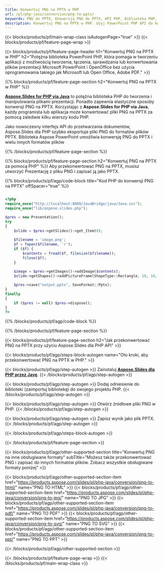 ```yaml
---
title: Konwertuj PNG na PPTX w PHP
url: /pl/php-java/conversion/png-to-pptx/
keywords: PNG do PPTX, Konwersja PNG do PPTX, API PHP, Biblioteka PHP, PNG, PPTX
description: Konwertuj PNG na PPTX w PHP. Użyj PowerPoint PHP API do konwersji plików PNG na PPTX
---
```


{{< blocks/products/pf/main-wrap-class isAutogenPage="true" >}}
{{< blocks/products/pf/feature-page-wrap >}}

{{< blocks/products/pf/feature-page-header h1="Konwertuj PNG na PPTX w PHP" h2="Potężna biblioteka PowerPoint PHP, która pomaga w tworzeniu aplikacji z możliwością tworzenia, łączenia, sprawdzania lub konwertowania plików prezentacji Microsoft PowerPoint i OpenOffice bez użycia oprogramowania takiego jak Microsoft lub Open Office, Adobe PDF." >}}

{{% blocks/products/pf/feature-page-section h2="Konwertuj PNG na PPTX w PHP" %}}

[**Aspose.Slides for PHP via Java**](https://products.aspose.com/slides/pl/php-java/) to potężna biblioteka PHP do tworzenia i manipulowania plikami prezentacji. Ponadto zapewnia elastyczne sposoby konwersji PNG na PPTX. Korzystając z **Aspose.Slides for PHP via Java**, każdy programista lub aplikacja może konwertować pliki PNG na PPTX za pomocą zaledwie kilku wierszy kodu PHP.

Jako nowoczesny interfejs API do przetwarzania dokumentów, Aspose.Slides dla PHP szybko eksportuje pliki PNG do formatów plików PPTX. Biblioteka Aspose PowerPoint umożliwia konwersję PNG do PPTX i wielu innych formatów plików

{{% /blocks/products/pf/feature-page-section %}}

{{% blocks/products/pf/feature-page-section  h2="Konwertuj PNG na PPTX za pomocą PHP" %}}
Aby przekonwertować PNG na PPTX, musisz utworzyć Prezentację z pliku PNG i zapisać ją jako PPTX.

{{% blocks/products/pf/agp/code-block title="Kod PHP do konwersji PNG na PPTX" offSpacer="true" %}}

```php

<?php
require_once("http://localhost:8080/JavaBridge/java/Java.inc");
require_once("lib/aspose.slides.php");

$pres = new Presentation();
try
{
    $slide = $pres->getSlides()->get_Item(0);
    
    $filename = 'image.png';
    $f = fopen($filename, 'r');
    if ($f) {
        $contents = fread($f, filesize($filename));
        fclose($f);
    }
    
    $image = $pres->getImages()->addImage($contents);
    $slide->getShapes()->addPictureFrame(ShapeType::Rectangle, 10, 10, 100, 100, $image);

    $pres->save("output.pptx", SaveFormat::Pptx);
}
finally
{
    if ($pres != null) $pres->dispose();
}
?>
```


{{% /blocks/products/pf/agp/code-block %}}

{{% /blocks/products/pf/feature-page-section %}}

{{< blocks/products/pf/feature-page-section  h2="Jak przekonwertować PNG na PPTX przy użyciu Aspose.Slides dla PHP API" >}}

{{< blocks/products/pf/agp/steps-block-autogen name="Oto kroki, aby przekonwertować PNG na PPTX w PHP." >}}

{{< blocks/products/pf/agp/step-autogen >}}
Zainstaluj [**Aspose.Slides dla PHP przez Javę**](https://products.aspose.com/slides/pl/php-java/).
{{< /blocks/products/pf/agp/step-autogen >}}

{{< blocks/products/pf/agp/step-autogen >}}
Dodaj odniesienie do biblioteki (zaimportuj bibliotekę) do swojego projektu PHP.
{{< /blocks/products/pf/agp/step-autogen >}}

{{< blocks/products/pf/agp/step-autogen >}}
Otwórz źródłowe pliki PNG w PHP.
{{< /blocks/products/pf/agp/step-autogen >}}

{{< blocks/products/pf/agp/step-autogen >}}
Zapisz wynik jako plik PPTX.
{{< /blocks/products/pf/agp/step-autogen >}}

{{< /blocks/products/pf/agp/steps-block-autogen >}}

{{< /blocks/products/pf/feature-page-section >}}

{{< blocks/products/pf/agp/other-supported-section title="Konwertuj PNG na inne obsługiwane formaty" subTitle="Możesz także przekonwertować PNG i zapisać do innych formatów plików. Zobacz wszystkie obsługiwane formaty poniżej" >}}

{{< blocks/products/pf/agp/other-supported-section-item href="https://products.aspose.com/slides/pl/php-java/conversion/png-to-html/" name="PNG TO HTML" >}}
{{< blocks/products/pf/agp/other-supported-section-item href="https://products.aspose.com/slides/pl/php-java/conversion/png-to-jpg/" name="PNG TO JPG" >}}
{{< blocks/products/pf/agp/other-supported-section-item href="https://products.aspose.com/slides/pl/php-java/conversion/png-to-pdf/" name="PNG TO PDF" >}}
{{< blocks/products/pf/agp/other-supported-section-item href="https://products.aspose.com/slides/pl/php-java/conversion/png-to-svg/" name="PNG TO SVG" >}}
{{< blocks/products/pf/agp/other-supported-section-item href="https://products.aspose.com/slides/pl/php-java/conversion/png-to-ppt/" name="PNG TO PPT" >}}


{{< /blocks/products/pf/agp/other-supported-section >}}

{{< /blocks/products/pf/feature-page-wrap >}}
{{< /blocks/products/pf/main-wrap-class >}}
